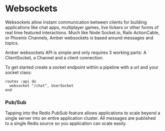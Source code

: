 # Websockets

Websockets allow instant communication between clients for building applications like chat apps, multiplayer games, live tickers or other forms of real time featured interactions. Much like Node Socket.io, Rails ActionCable, or Phoenix Channels, Amber websockets is based around messages and topics.

Amber websockets API is simple and only requires 3 working parts: A ClientSocket, a Channel and a client connection.

To get started create a socket endpoint within a pipeline with a url and your socket class:

```crystal
routes :api do
  websocket "/chat", UserSocket
end
```

### Pub/Sub

Tapping into the Redis PubSub feature allows applications to scale beyond a single server into an entire application cluster.  All messages are published to a single Redis source so you application can scale easily.
